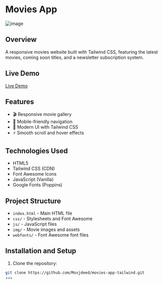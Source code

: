 # Movies App

![image](https://github.com/user-attachments/assets/fe5dfbcf-ccc8-4870-aa81-35354fdc4c79)

## Overview
A responsive movies website built with Tailwind CSS, featuring the latest movies, coming soon titles, and a newsletter subscription system.

## Live Demo
[Live Demo](https://mosjdeed.github.io/movies-app-tailwind/)

## Features
- 🎬 Responsive movie gallery
- 📱 Mobile-friendly navigation
- 🎨 Modern UI with Tailwind CSS
- ⚡ Smooth scroll and hover effects

## Technologies Used
- HTML5
- Tailwind CSS (CDN)
- Font Awesome Icons
- JavaScript (Vanilla)
- Google Fonts (Poppins)

## Project Structure
- `index.html` - Main HTML file
- `css/` - Stylesheets and Font Awesome
- `js/` - JavaScript files
- `img/` - Movie images and assets
- `webfonts/` - Font Awesome font files

## Installation and Setup
1. Clone the repository:
```bash
git clone https://github.com/Mosjdeed/movies-app-tailwind.git
ذذذ
